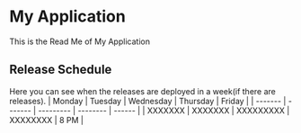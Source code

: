 # My Application
This is the Read Me of My Application
## Release Schedule
Here you can see when the releases are deployed in a week(if there are releases).
| Monday  | Tuesday | Wednesday | Thursday | Friday |
| ------- | ------- | --------- | -------- | ------ |
| XXXXXXX | XXXXXXX | XXXXXXXXX | XXXXXXXX | 8 PM   |

